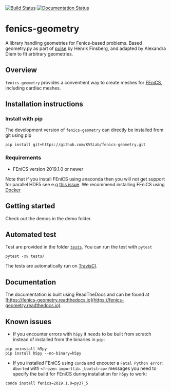 [![Build Status](https://travis-ci.org/ComputationalPhysiology/fenics-geometry.svg?branch=master)](https://travis-ci.org/ComputationalPhysiology/fenics-geometry) [![Documentation Status](https://readthedocs.org/projects/fenics-geometry/badge/?version=latest)](https://fenics-geometry.readthedocs.io/en/latest/?badge=latest)


# fenics-geometry

A library handling geometries for Fenics-based problems. Based geometry.py as part of [pulse](https://github.com/ComputationalPhysiology/pulse) by Henrik Finsberg, and adapted by Alexandra Diem to fit arbitrary geometries.


## Overview

`fenics-geometry` provides a conventient way to create meshes for [FEniCS](https://fenicsproject.org), including cardiac meshes.


## Installation instructions


### Install with pip

<!--
`fenics-geometry` can be installed directly from [PyPI](https://pypi.org/project/fenics-geometry/)
```
pip install fenics-geometry
```
-->
The development version of `fenics-geometry` can directly be installed from git using pip
```
pip install git+https://github.com/KVSLab/fenics-geometry.git
```

<!--
### Install with conda
You can also install the package using `conda`
```
conda install -c conda-forge fenics-geometry
```
-->

<!--
### Docker
It is also possible to use Docker. There is a prebuilt docker image
using FEniCS 2019.1.0, Python3.6 and `fenics-geometry`. You can get it by typing
```
docker pull akdiem/fenics-geometry:latest
```
-->


### Requirements

* FEniCS version 2019.1.0 or newer

Note that if you install FEniCS using anaconda then you will not get support for parallel HDF5
see e.g [this issue](https://github.com/conda-forge/hdf5-feedstock/issues/51). We recommend installing FEniCS using [Docker](https://fenicsproject.org/download/)


## Getting started

Check out the demos in the demo folder.


## Automated test

Test are provided in the folder [`tests`](tests). You can run the test
with `pytest`
```
pytest -xv tests/
```
The tests are automatically run on [TravisCI](https://travis-ci.org/ComputationalPhysiology/fenics-geometry).


## Documentation

The documentation is built using ReadTheDocs and can be found at [https://fenics-geometry.readthedocs.io](https://fenics-geometry.readthedocs.io).


## Known issues

* If you encounter errors with `h5py` it needs to be built from scratch instead of installed from the binaries in `pip`:
```
pip uninstall h5py
pip install h5py --no-binary=h5py
```
* If you installed FEniCS using `conda` and encouter a `Fatal Python error: Aborted` with `<frozen importlib._bootstrap>` messages you need to specify the build for FEniCS during installation for `h5py` to work:
```
conda install fenics=2019.1.0=py37_5
```
